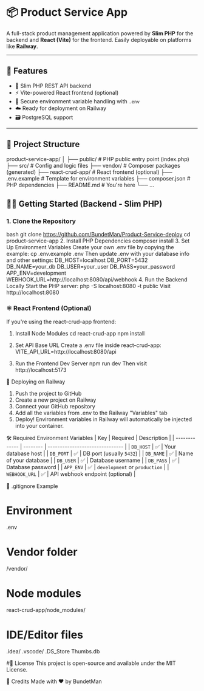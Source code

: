 # 📦 Product Service App

A full-stack product management application powered by **Slim PHP** for the backend and **React (Vite)** for the frontend. Easily deployable on platforms like **Railway**.

---

## 🚀 Features

- 🧱 Slim PHP REST API backend
- ⚡ Vite-powered React frontend (optional)
- 🔐 Secure environment variable handling with `.env`
- ☁️ Ready for deployment on Railway
- 🗃 PostgreSQL support

---

## 📁 Project Structure

product-service-app/
│
├── public/ # PHP public entry point (index.php)
├── src/ # Config and logic files
├── vendor/ # Composer packages (generated)
├── react-crud-app/ # React frontend (optional)
├── .env.example # Template for environment variables
├── composer.json # PHP dependencies
├── README.md # You're here
└── ...

## 🧑‍💻 Getting Started (Backend - Slim PHP)

### 1. Clone the Repository

bash
git clone https://github.com/BundetMan/Product-Service-deploy
cd product-service-app
2. Install PHP Dependencies
composer install
3. Set Up Environment Variables
Create your own .env file by copying the example:
cp .env.example .env
Then update .env with your database info and other settings:
DB_HOST=localhost
DB_PORT=5432
DB_NAME=your_db
DB_USER=your_user
DB_PASS=your_password
APP_ENV=development
WEBHOOK_URL=http://localhost:8080/api/webhook
4. Run the Backend Locally
Start the PHP server:
php -S localhost:8080 -t public
Visit http://localhost:8080

### ⚛️ React Frontend (Optional)
If you're using the react-crud-app frontend:
1. Install Node Modules
cd react-crud-app
npm install

2. Set API Base URL
Create a .env file inside react-crud-app:
VITE_API_URL=http://localhost:8080/api

3. Run the Frontend Dev Server
npm run dev
Then visit http://localhost:5173


🚀 Deploying on Railway

1. Push the project to GitHub
2. Create a new project on Railway
3. Connect your GitHub repository
4. Add all the variables from .env to the Railway "Variables" tab
5. Deploy!
Environment variables in Railway will automatically be injected into your container.

🛠 Required Environment Variables
| Key           | Required | Description                     |
| ------------- | -------- | ------------------------------- |
| `DB_HOST`     | ✅        | Your database host              |
| `DB_PORT`     | ✅        | DB port (usually `5432`)        |
| `DB_NAME`     | ✅        | Name of your database           |
| `DB_USER`     | ✅        | Database username               |
| `DB_PASS`     | ✅        | Database password               |
| `APP_ENV`     | ✅        | `development` or `production`   |
| `WEBHOOK_URL` | ✅        | API webhook endpoint (optional) |

🧹 .gitignore Example
# Environment
.env

# Vendor folder
/vendor/

# Node modules
react-crud-app/node_modules/

# IDE/Editor files
.idea/
.vscode/
.DS_Store
Thumbs.db

#📄 License
This project is open-source and available under the MIT License.

🙌 Credits
Made with ❤️ by BundetMan
